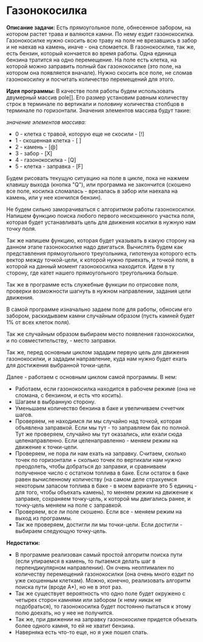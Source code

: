 # Газонокосилка #

**Описание задачи:** Есть прямоугольное поле, обнесенное забором, на котором растет трава и валяются камни. По нему ездит газонокосилка. Газонокосилке нужно скосить всю траву на поле не врезавшись в забор и не наехав на камень, иначе - она сломается. В газонокосилке, так же, есть бензин, который кончается во время работы. Одна единица бензина тратится на одно перемещение. На поле есть клетка, на которой можно заправить полный бак газонокосилке (это поле, на котором она появляется вначале). Нужно скосить все поле, не сломав газонокосилку и посчитать количество перемещений для этого.

**Идея программы:**
В качестве поля работы будем использовать двумерный массив pole[]. Его размер установим равным количеству строк в терминале по вертикали и половину количества столбцов в терминале по горизонтали. Значения элементов массива будут такие:

*значение элементов массива:*

+ 0 - клетка с травой, которую еще не скосили  - [!]
+ 1 - скошенная клетка                         - [ ]
+ 2 - камень                                   - [@]
+ 3 - забор                                    - [X]
+ 4 - газонокосилка                            - [Q]
+ 5 - клетка - заправка                        - [F]

Будем рисовать текущую ситуацию на поле в цикле, пока не нажмем клавишу выхода (кнопка "Q"), или программа не закончится (скошено все поле, косилка сломалась - врезалась в забор или наехала на камень, или у нее кончился бензин).

Не будем сильно заморачиваться с алгоритмом работы газонокосилки. Напишем функцию поиска любого первого нескошенного участка поля, которая будет устанавливать цель для движения косилки в нужную нам точку поля.

Так же напишем функцию, которая будет указывать в какую сторону на данном этапе газонокосилке надо двигаться. Вычислять будем как представления прямоугольного треугольника, гипотенуза которого есть вектор между точкой-цели, к которой нужно приехать, и точкой поля, в которой на данный момент газонокосилка находится. Идем в ту сторону, где катет нашего прямоугольного треугольника больше.

Так же в программе есть служебные функции по отрисовке поля, проверки возможности шагнуть в нужном направлении, задания цели движения.

В самой программе изначально задаем поле для работы, обносим его забором, раскидываем камни случайным образом (пусть камней будет 1% от всех клеток поля).

Так же случайным образом выбираем место появления газонокосилки, и по совместительству, - место заправки.

Так же, перед основным циклом зададим первую цель для движения газонокосилки, и зададим направление, куда нам нужно будет ехать для достижения выбранной точки-цели.

Далее - работаем с основным циклом самой программы. 
В нем:

+ Работаем, если газонокосилка находится в рабочем режиме (она не сломана, с бензином, и есть что косить).
+ Шагаем в выбранную сторону.
+ Уменьшаем количество бензина в баке и увеличиваем сччетчик шагов.
+ Проверяем, не находимся ли мы случайно над точкой, которая объявлена заправкой. Если мы тут - то заправляем бак по полной. Тут же проверяем, случайно мы тут оказались, или ехали сюда целенаправленно. Если целенаправленно - меняем режим на движение к точки-цели.
+ Проверяем, не пора ли нам ехать на заправку. Считаем, сколько точек по горизонтали + сколько точек по вертикали нам нужно преодолеть, чтобы добраться до заправки, и сравниваем полученное число с остатком топлива в баке. Если остаток в баке равен вычисленному количеству (на самом деле страхуемся некоторым запасом топлива в баке - в моем варианте это 5 единиц - для того, чтобы объехать камень), то меняем режим на движение к заправке, сохраняем точку-цель, к которой мы двигались ранее, и точку-цель меняем на поле с заправкой. 
+ Проверяем, все ли поле скошено. Если  все - меняем режим на выход из программы.
+ Так же проверяем, достигли ли мы точки-цели. Если достигли - выбираем следующую точку-цель.

**Недостатки:**

+ В программе реализован самый простой алгоритм поиска пути (если упираемся в камень, то пытаемся делать шаг в перпендикулярном направлении). Он очень неоптимален по количеству перемещений газонокосилки (она очень много ездит по уже скошенным клеткам). Можно, конечно, реализовать алгоритм поиска пути (вроде А*), но не в этот раз.
+ Так же существует вероятность что одно поле будет окружено с четырех сторон камнями или забором (к нему никак не подобраться), то газонокосилка будет постоянно пытаться к этому полю доехать, но у нее не получится.
+ Так же, при движении на заправку газонокосилке придется объехать более одного камня, то ей не хватит бензина.
+ Наверняка есть что-то еще, но я уже пошел спать.